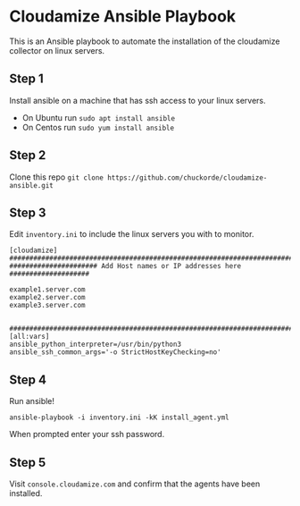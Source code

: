 # Cloudamize Ansible Playbook

This is an Ansible playbook to automate the installation of the cloudamize collector on linux servers.

## Step 1
Install ansible on a machine that has ssh access to your linux servers.

* On Ubuntu run `sudo apt install ansible`
* On Centos run `sudo yum install ansible`

## Step 2
Clone this repo
`git clone https://github.com/chuckorde/cloudamize-ansible.git`

## Step 3
Edit `inventory.ini` to include the linux servers you with to monitor.


```
[cloudamize]                                                                    
############################################################################### 
###################### Add Host names or IP addresses here #################### 

example1.server.com
example2.server.com
example3.server.com

                                                                                   
############################################################################### 
[all:vars]                                                                         
ansible_python_interpreter=/usr/bin/python3                                        
ansible_ssh_common_args='-o StrictHostKeyChecking=no' 
```



## Step 4
Run ansible!

`ansible-playbook -i inventory.ini -kK install_agent.yml`

When prompted enter your ssh password.

## Step 5

Visit `console.cloudamize.com` and confirm that the agents have been installed.
